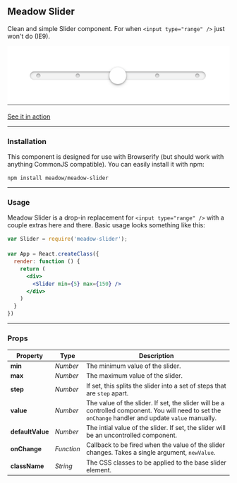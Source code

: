 ## Meadow Slider

Clean and simple Slider component. For when `<input type="range" />` just won't do (IE9).

![Slider GIF](slider.gif)

[See it in action](https://meadowplatform.com/)

-----

### Installation

This component is designed for use with Browserify (but should work with anything CommonJS compatible). You can easily install it with npm:

```
npm install meadow/meadow-slider
```

-----

### Usage

Meadow Slider is a drop-in replacement for `<input type="range" />` with a couple extras here and there. Basic usage looks something like this:

```jsx
var Slider = require('meadow-slider');

var App = React.createClass({
  render: function () {
    return (
      <div>
        <Slider min={5} max={150} />
      </div>
    )
  }
})
```

-----

### Props

Property | Type | Description
----- | ----- | -----
**min** | *Number* | The minimum value of the slider.
**max** | *Number* | The maximum value of the slider.
**step** | *Number* | If set, this splits the slider into a set of steps that are `step` apart.
**value** | *Number* | The value of the slider. If set, the slider will be a controlled component. You will need to set the `onChange` handler and update `value` manually.
**defaultValue** | *Number* | The intial value of the slider. If set, the slider will be an uncontrolled component.
**onChange** | *Function* | Callback to be fired when the value of the slider changes. Takes a single argument, `newValue`.
**className** | *String* | The CSS classes to be applied to the base slider element.
